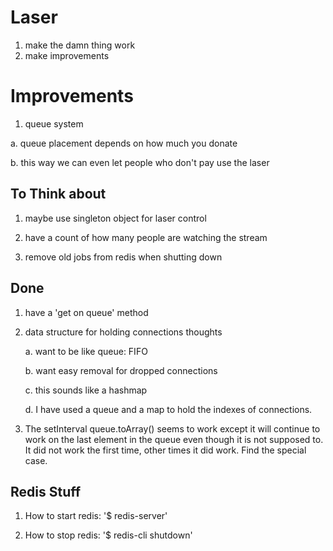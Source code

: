 Laser
=====

1. make the damn thing work
2. make improvements

# Improvements

1. queue system

  a. queue placement depends on how much you donate

  b. this way we can even let people who don't pay use the laser

## To Think about

1. maybe use singleton object for laser control

2. have a count of how many people are watching the stream

3. remove old jobs from redis when shutting down

## Done

1. have a 'get on queue' method

2. data structure for holding connections thoughts

	a. want to be like queue: FIFO

	b. want easy removal for dropped connections

	c. this sounds like a hashmap

	d. I have used a queue and a map to hold the indexes of connections.

3. The setInterval queue.toArray() seems to work except it will continue to work on the last element in the queue even though it is not supposed to. It did not work the first time, other times it did work. Find the special case.

## Redis Stuff

1. How to start redis: '$ redis-server'

2. How to stop redis: '$ redis-cli shutdown'
